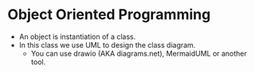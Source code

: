 
# Object Oriented Programming

* An object is instantiation of a class.
* In this class we use UML to design the class diagram.
  * You can use drawio (AKA diagrams.net), MermaidUML or another tool.
